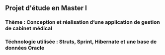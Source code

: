 ## Projet d'étude en Master I
### Thème : Conception et réalisation d’une application de gestion de cabinet médical
### Téchnologie utilisée : Struts, Sprint, Hibernate et une base de données Oracle
